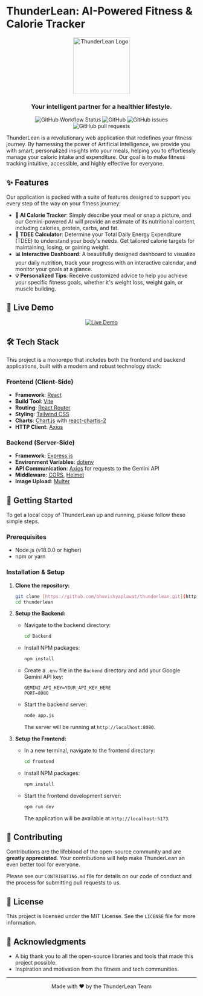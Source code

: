 # ThunderLean: AI-Powered Fitness & Calorie Tracker

<p align="center">
  <img src="https://raw.githubusercontent.com/bhavishyaplawat/thunderlean/main/flash.png" alt="ThunderLean Logo" width="150"/>
</p>

<h3 align="center">
  Your intelligent partner for a healthier lifestyle.
</h3>

<p align="center">
  <img alt="GitHub Workflow Status" src="https://img.shields.io/github/actions/workflow/status/bhavishyaplawat/thunderlean/main.yml?style=for-the-badge">
  <img alt="GitHub" src="https://img.shields.io/github/license/bhavishyaplawat/thunderlean?style=for-the-badge">
  <img alt="GitHub issues" src="https://img.shields.io/github/issues/bhavishyaplawat/thunderlean?style=for-the-badge">
  <img alt="GitHub pull requests" src="https://img.shields.io/github/issues-pr/bhavishyaplawat/thunderlean?style=for-the-badge">
</p>

ThunderLean is a revolutionary web application that redefines your fitness journey. By harnessing the power of Artificial Intelligence, we provide you with smart, personalized insights into your meals, helping you to effortlessly manage your caloric intake and expenditure. Our goal is to make fitness tracking intuitive, accessible, and highly effective for everyone.

## ✨ Features

Our application is packed with a suite of features designed to support you every step of the way on your fitness journey:

* **🤖 AI Calorie Tracker**: Simply describe your meal or snap a picture, and our Gemini-powered AI will provide an estimate of its nutritional content, including calories, protein, carbs, and fat.
* **🧮 TDEE Calculator**: Determine your Total Daily Energy Expenditure (TDEE) to understand your body's needs. Get tailored calorie targets for maintaining, losing, or gaining weight.
* **📊 Interactive Dashboard**: A beautifully designed dashboard to visualize your daily nutrition, track your progress with an interactive calendar, and monitor your goals at a glance.
* **💡 Personalized Tips**: Receive customized advice to help you achieve your specific fitness goals, whether it's weight loss, weight gain, or muscle building.

## 🚀 Live Demo

<p align="center">
  <a href="https://thunderlean.vercel.app/" target="_blank">
    <img src="https://img.shields.io/badge/View_Live_Demo-8C4DCF?style=for-the-badge" alt="Live Demo"/>
  </a>
</p>

## 🛠️ Tech Stack

This project is a monorepo that includes both the frontend and backend applications, built with a modern and robust technology stack:

### Frontend (Client-Side)

* **Framework**: [React](https://reactjs.org/)
* **Build Tool**: [Vite](https://vitejs.dev/)
* **Routing**: [React Router](https://reactrouter.com/)
* **Styling**: [Tailwind CSS](https://tailwindcss.com/)
* **Charts**: [Chart.js](https://www.chartjs.org/) with [react-chartjs-2](https://react-chartjs-2.js.org/)
* **HTTP Client**: [Axios](https://axios-http.com/)

### Backend (Server-Side)

* **Framework**: [Express.js](https://expressjs.com/)
* **Environment Variables**: [dotenv](https://www.npmjs.com/package/dotenv)
* **API Communication**: [Axios](https://axios-http.com/) for requests to the Gemini API
* **Middleware**: [CORS](https://www.npmjs.com/package/cors), [Helmet](https://helmetjs.github.io/)
* **Image Upload**: [Multer](https://github.com/expressjs/multer)

## 🎯 Getting Started

To get a local copy of ThunderLean up and running, please follow these simple steps.

### Prerequisites

* Node.js (v18.0.0 or higher)
* npm or yarn

### Installation & Setup

1.  **Clone the repository:**
    ```sh
    git clone [https://github.com/bhavishyaplawat/thunderlean.git](https://github.com/bhavishyaplawat/thunderlean.git)
    cd thunderlean
    ```

2.  **Setup the Backend:**
    * Navigate to the backend directory:
        ```sh
        cd Backend
        ```
    * Install NPM packages:
        ```sh
        npm install
        ```
    * Create a `.env` file in the `Backend` directory and add your Google Gemini API key:
        ```
        GEMINI_API_KEY=YOUR_API_KEY_HERE
        PORT=8080
        ```
    * Start the backend server:
        ```sh
        node app.js
        ```
        The server will be running at `http://localhost:8080`.

3.  **Setup the Frontend:**
    * In a new terminal, navigate to the frontend directory:
        ```sh
        cd frontend
        ```
    * Install NPM packages:
        ```sh
        npm install
        ```
    * Start the frontend development server:
        ```sh
        npm run dev
        ```
        The application will be available at `http://localhost:5173`.

## 🤝 Contributing

Contributions are the lifeblood of the open-source community and are **greatly appreciated**. Your contributions will help make ThunderLean an even better tool for everyone.

Please see our `CONTRIBUTING.md` file for details on our code of conduct and the process for submitting pull requests to us.

## 📄 License

This project is licensed under the MIT License. See the `LICENSE` file for more information.

## 🙏 Acknowledgments

* A big thank you to all the open-source libraries and tools that made this project possible.
* Inspiration and motivation from the fitness and tech communities.

---

<p align="center">
  Made with ❤️ by the ThunderLean Team
</p>
